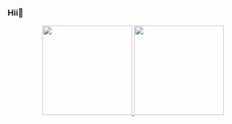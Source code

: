 ### Hii🐬

 <div align="center">

  <a href="https://github.com/lavnisy">

  <img height="180em" src="https://github-readme-stats.vercel.app/api?username=lavnisy&show_icons=true&theme=gotham&include_all_commits=true&count_private=true"/>

  <img height="180em" src="https://github-readme-stats.vercel.app/api/top-langs/?username=lavnisy&layout=compact&langs_count=3&theme=gotham"/>
 
</div>

